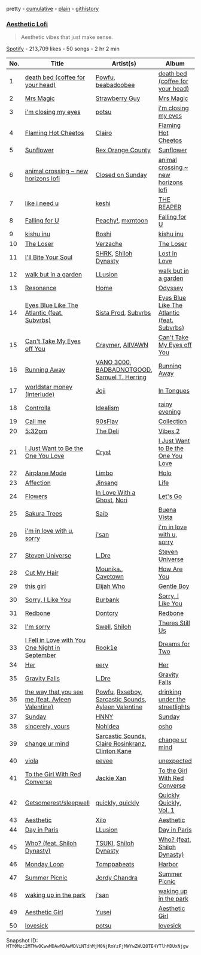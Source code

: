 pretty - [cumulative](/playlists/cumulative/37i9dQZF1DXctgIf9k05Pu.md) - [plain](/playlists/plain/37i9dQZF1DXctgIf9k05Pu) - [githistory](https://github.githistory.xyz/mackorone/spotify-playlist-archive/blob/main/playlists/plain/37i9dQZF1DXctgIf9k05Pu)

### [Aesthetic Lofi](https://open.spotify.com/playlist/37i9dQZF1DXctgIf9k05Pu)

> Aesthetic vibes that just make sense.

[Spotify](https://open.spotify.com/user/spotify) - 213,709 likes - 50 songs - 2 hr 2 min

| No. | Title | Artist(s) | Album | Length |
|---|---|---|---|---|
| 1 | [death bed \(coffee for your head\)](https://open.spotify.com/track/7eJMfftS33KTjuF7lTsMCx) | [Powfu](https://open.spotify.com/artist/6bmlMHgSheBauioMgKv2tn), [beabadoobee](https://open.spotify.com/artist/35l9BRT7MXmM8bv2WDQiyB) | [death bed \(coffee for your head\)](https://open.spotify.com/album/2p9gK2BcdrloHNJwarc9gc) | 2:53 |
| 2 | [Mrs Magic](https://open.spotify.com/track/0TZejo18HlJ86OrWNsXKnw) | [Strawberry Guy](https://open.spotify.com/artist/1AbJ2cmwK400LSvdvBL5Jc) | [Mrs Magic](https://open.spotify.com/album/3Oovjf1PZOryLQSDKwjJzO) | 3:28 |
| 3 | [i'm closing my eyes](https://open.spotify.com/track/4DZNBRBogcfKTTaTyi4V01) | [potsu](https://open.spotify.com/artist/5XE0fiZWGbq9TcSuWwJ1fA) | [i'm closing my eyes](https://open.spotify.com/album/6TLxzFdTfULlPxHgFcIV0w) | 1:58 |
| 4 | [Flaming Hot Cheetos](https://open.spotify.com/track/1F6IbA7di42uPc3cff8PXV) | [Clairo](https://open.spotify.com/artist/3l0CmX0FuQjFxr8SK7Vqag) | [Flaming Hot Cheetos](https://open.spotify.com/album/12pkuSY7Cy2sc5Ix0XIYIE) | 2:03 |
| 5 | [Sunflower](https://open.spotify.com/track/7h2nmmoWDi2UpfYKLKWLYB) | [Rex Orange County](https://open.spotify.com/artist/7pbDxGE6nQSZVfiFdq9lOL) | [Sunflower](https://open.spotify.com/album/3qJTNgjVc6EM3yJnjFAALE) | 4:12 |
| 6 | [animal crossing \~ new horizons lofi](https://open.spotify.com/track/3LQTJhA1bJpKNwEzwpdJzk) | [Closed on Sunday](https://open.spotify.com/artist/1LwjR2mIm78OJRTYdkMLl3) | [animal crossing \~ new horizons lofi](https://open.spotify.com/album/0z0eXgUqLEI4SxJt30cU33) | 1:07 |
| 7 | [like i need u](https://open.spotify.com/track/7ivYWXqrPLs66YwakDuSim) | [keshi](https://open.spotify.com/artist/3pc0bOVB5whxmD50W79wwO) | [THE REAPER](https://open.spotify.com/album/1hM5xkleU8wr2yOaY2gCMB) | 3:02 |
| 8 | [Falling for U](https://open.spotify.com/track/2xhGZ3WzOa3tir28y7Cb88) | [Peachy!](https://open.spotify.com/artist/7gvbCoLA8lJUktp8G2xIRR), [mxmtoon](https://open.spotify.com/artist/0HthCchcL0kVLHTr113Vk1) | [Falling for U](https://open.spotify.com/album/3PUmELve1Jt5EdFU6cv8Hb) | 2:04 |
| 9 | [kishu inu](https://open.spotify.com/track/42yJL8dXr3S4c0kO6bfpBS) | [Boshi](https://open.spotify.com/artist/7FwQ4GIIxJqMCHK6H6Hj9I) | [kishu inu](https://open.spotify.com/album/4lgPT8tIzb69EMZ7lm30WO) | 2:16 |
| 10 | [The Loser](https://open.spotify.com/track/0yTGQpPOgcsS8Xqp5bQO58) | [Verzache](https://open.spotify.com/artist/59KX7XUUgAOOo5IyDjca0T) | [The Loser](https://open.spotify.com/album/77bm4AHldCf4STieStlVJg) | 2:11 |
| 11 | [I'll Bite Your Soul](https://open.spotify.com/track/71qKWIBggc7poNXclWN53M) | [SHRK](https://open.spotify.com/artist/3bDsGKWVVP8NdrqpiB0rEp), [Shiloh Dynasty](https://open.spotify.com/artist/1wxPItEzr7U7rGSMPqZ25r) | [Lost in Love](https://open.spotify.com/album/4zjCyRjagCO2YX65OBCQKK) | 2:03 |
| 12 | [walk but in a garden](https://open.spotify.com/track/0p1oF94MG2dOCbMSDsGMDj) | [LLusion](https://open.spotify.com/artist/5XBb04uBpKPWPWC2jXgGqb) | [walk but in a garden](https://open.spotify.com/album/03Glq418UekVfi6ud34yeg) | 1:54 |
| 13 | [Resonance](https://open.spotify.com/track/65r94rVdiMwqXyQFEr3tqT) | [Home](https://open.spotify.com/artist/2exebQUDoIoT0dXA8BcN1P) | [Odyssey](https://open.spotify.com/album/3FZtDulD5KUnIxA9dM1v5M) | 3:32 |
| 14 | [Eyes Blue Like The Atlantic \(feat\. Subvrbs\)](https://open.spotify.com/track/0qUcpOOna3kkrwfqky85e1) | [Sista Prod](https://open.spotify.com/artist/7cSbcJTJBBSXDjRNR2qD61), [Subvrbs](https://open.spotify.com/artist/0NVy1xEsz4i8pX33Scv75n) | [Eyes Blue Like The Atlantic \(feat\. Subvrbs\)](https://open.spotify.com/album/5UYjxc4HIYeesKS0WJlhEI) | 2:34 |
| 15 | [Can't Take My Eyes off You](https://open.spotify.com/track/2InH5NvwoEymOEeUhpUq48) | [Craymer](https://open.spotify.com/artist/14FalyPBwXYg2XLauocHaU), [AIIVAWN](https://open.spotify.com/artist/7qYVVP9RdHRKzElE6EZQsn) | [Can't Take My Eyes off You](https://open.spotify.com/album/76GPbP7KEgSGqDsyJ2FN1T) | 4:00 |
| 16 | [Running Away](https://open.spotify.com/track/2lDODk7inZnmUHbIjUnIwP) | [VANO 3000](https://open.spotify.com/artist/770glnH67Mk4u2D41sxAhx), [BADBADNOTGOOD](https://open.spotify.com/artist/65dGLGjkw3UbddUg2GKQoZ), [Samuel T\. Herring](https://open.spotify.com/artist/6K4I1MPd7m8IztUdtrF4YU) | [Running Away](https://open.spotify.com/album/0qD1Ymect5I2EamO4HE8ZB) | 1:51 |
| 17 | [worldstar money \(interlude\)](https://open.spotify.com/track/435yU2MvEGfDdmbH0noWZ0) | [Joji](https://open.spotify.com/artist/3MZsBdqDrRTJihTHQrO6Dq) | [In Tongues](https://open.spotify.com/album/3dtSst4EXjGeZVQ5Sco315) | 2:06 |
| 18 | [Controlla](https://open.spotify.com/track/1FlY15vdP570PJucy6JdYm) | [Idealism](https://open.spotify.com/artist/6YJ4EgQzDfJnIHRbqIHAdD) | [rainy evening](https://open.spotify.com/album/2QfC7NDknouUOjSPm12OxQ) | 1:48 |
| 19 | [Call me](https://open.spotify.com/track/1tZQJiCrjMuWZkNdtClr2Z) | [90sFlav](https://open.spotify.com/artist/6OOxsmeDk34xk6Ok3Ap95C) | [Collection](https://open.spotify.com/album/5si4HjKpy29BM849EkQpJ9) | 2:06 |
| 20 | [5:32pm](https://open.spotify.com/track/7qrBYrivpvfXUPBMmqh3dA) | [The Deli](https://open.spotify.com/artist/1EJzWKVDeysgbyuZGfEFde) | [Vibes 2](https://open.spotify.com/album/5GlqARIKJdOkuXKgvdouwz) | 2:16 |
| 21 | [I Just Want to Be the One You Love](https://open.spotify.com/track/5H92IwQV1tExrJPDXLyt9B) | [Cryst](https://open.spotify.com/artist/4lcbS3LY6esSieMOVMqDZJ) | [I Just Want to Be the One You Love](https://open.spotify.com/album/5BznSldvTpx5T4MnFtvAin) | 2:01 |
| 22 | [Airplane Mode](https://open.spotify.com/track/7c0ss9FGSyXGNczL4gV75a) | [Limbo](https://open.spotify.com/artist/13VunSzrVSmJBpUWxUajJF) | [Holo](https://open.spotify.com/album/03XvFQHMPkAUrcbnvpaYwC) | 2:44 |
| 23 | [Affection](https://open.spotify.com/track/3ukklzkdKjDzqkroiXTvf4) | [Jinsang](https://open.spotify.com/artist/5FsfZj0Mp6YwEWytuJUcWt) | [Life](https://open.spotify.com/album/0N0l3JnVMd4hFhS5V2d1iY) | 1:57 |
| 24 | [Flowers](https://open.spotify.com/track/5VnaOLeK1lKfULuNwet8ck) | [In Love With a Ghost](https://open.spotify.com/artist/21tDFddcOFDYmiobTcls2O), [Nori](https://open.spotify.com/artist/1ZVchQJoK0CP4PR7bgr2Lo) | [Let's Go](https://open.spotify.com/album/7A1vIevZg3nz7jOjbfNh6R) | 4:12 |
| 25 | [Sakura Trees](https://open.spotify.com/track/3F0mcxksBp33QrL6oyjvLN) | [Saib](https://open.spotify.com/artist/6N4HlHINMvoTyAL0yhBUCk) | [Buena Vista](https://open.spotify.com/album/5mgVRRHjtl9fSY3rUHysJx) | 1:39 |
| 26 | [i'm in love with u, sorry](https://open.spotify.com/track/5p684vIzF5LOkmHL3I0tyM) | [j'san](https://open.spotify.com/artist/5iMUho98faEp2w6j5p44PH) | [i'm in love with u, sorry](https://open.spotify.com/album/4bwwiOqoiN3PMKWjy4A8eD) | 1:30 |
| 27 | [Steven Universe](https://open.spotify.com/track/7zkA4TSmYO1Bko2PnFn0YB) | [L.Dre](https://open.spotify.com/artist/6gWGD0yeQYobb2sq0LUr7k) | [Steven Universe](https://open.spotify.com/album/5jM0CBYMJh1J5vcxR0DzM5) | 2:14 |
| 28 | [Cut My Hair](https://open.spotify.com/track/3DYZKxjG8SZrWpVcoUilqQ) | [Mounika.](https://open.spotify.com/artist/2FdGoGN8SKxgxhUlP9aMDO), [Cavetown](https://open.spotify.com/artist/2hR4h1Cao2ueuI7Cx9c7V8) | [How Are You](https://open.spotify.com/album/5CzE7H2HSJCRNj4qNHIoly) | 2:07 |
| 29 | [this girl](https://open.spotify.com/track/3goHtgOLM6WsieEBgOJx4i) | [Elijah Who](https://open.spotify.com/artist/2b0aKuno01NxPWVCUVIEc8) | [Gentle Boy](https://open.spotify.com/album/3CqMf4FpdYhjSTtFQiQnVK) | 2:02 |
| 30 | [Sorry, I Like You](https://open.spotify.com/track/34MqDD3411uJQvXsqpZv3D) | [Burbank](https://open.spotify.com/artist/4iHB5bp1wwN5qTbVPaBykO) | [Sorry, I Like You](https://open.spotify.com/album/7EZ0zxMKXkJZGZBESFJZGA) | 2:02 |
| 31 | [Redbone](https://open.spotify.com/track/7cDlVNC3d0RRW4p2qmiMLm) | [Dontcry](https://open.spotify.com/artist/3vzJueN7TkCtYpz1myVmDU) | [Redbone](https://open.spotify.com/album/6lwBWMoBmU8rWn0433yyjT) | 1:42 |
| 32 | [I'm sorry](https://open.spotify.com/track/7pgneFkR3Vb8Q8J1Nheepd) | [Swell](https://open.spotify.com/artist/78xSB1R1x8T6o0QuRaodez), [Shiloh](https://open.spotify.com/artist/5r6AkaWwQMMkRBEaaM8AFS) | [Theres Still Us](https://open.spotify.com/album/3YjNmDFxVL4IkODiF0cPwp) | 2:37 |
| 33 | [I Fell in Love with You One Night in September](https://open.spotify.com/track/10hweQwWcUhBcpipYEvCYD) | [Rook1e](https://open.spotify.com/artist/5NlA3ayVBDY3uDCCEZ1dID) | [Dreams for Two](https://open.spotify.com/album/7t35JHjhNRPMZ3eZHuDeba) | 1:36 |
| 34 | [Her](https://open.spotify.com/track/2koESjC2WBc6qmfg0dmTRt) | [eery](https://open.spotify.com/artist/2nu6ZVLgiNcRcWgDKUjplH) | [Her](https://open.spotify.com/album/3fr8eTKmfc0cjaijl4lduW) | 2:03 |
| 35 | [Gravity Falls](https://open.spotify.com/track/7HWaB2AEfyhAUEPkW9G4ni) | [L.Dre](https://open.spotify.com/artist/6gWGD0yeQYobb2sq0LUr7k) | [Gravity Falls](https://open.spotify.com/album/1iMSGts0m62uVAmvCxIxiG) | 1:54 |
| 36 | [the way that you see me \(feat\. Ayleen Valentine\)](https://open.spotify.com/track/0k2bhZ9oM3boyUWaV3MfWk) | [Powfu](https://open.spotify.com/artist/6bmlMHgSheBauioMgKv2tn), [Rxseboy](https://open.spotify.com/artist/1ScHz7wPPxVTEKsc9g3Z0c), [Sarcastic Sounds](https://open.spotify.com/artist/1bq8rqNnfrojn0OSAfeNXJ), [Ayleen Valentine](https://open.spotify.com/artist/3wLL9m1pBbRnLsjrtqEiWc) | [drinking under the streetlights](https://open.spotify.com/album/3hHe7soPaQsQqALZOgNIYe) | 3:02 |
| 37 | [Sunday](https://open.spotify.com/track/6hljcHcXCHYsYJph2WmENk) | [HNNY](https://open.spotify.com/artist/6Yae9Ia1nq6JLLojBzwN1r) | [Sunday](https://open.spotify.com/album/4VTOytGXwnkNkggIND58d8) | 3:00 |
| 38 | [sincerely, yours](https://open.spotify.com/track/3gV0E3N4uOcoNsbxLkGWkp) | [Nohidea](https://open.spotify.com/artist/5b0XQwyoJBFd3MwL2YxEPO) | [osho](https://open.spotify.com/album/3IeZJRDlyJdbgF64pkMlqc) | 2:19 |
| 39 | [change ur mind](https://open.spotify.com/track/58Mh6zmqSo9IvysPAXnG0h) | [Sarcastic Sounds](https://open.spotify.com/artist/1bq8rqNnfrojn0OSAfeNXJ), [Claire Rosinkranz](https://open.spotify.com/artist/3V0ZQW0dNuVaFtbVYgSI24), [Clinton Kane](https://open.spotify.com/artist/7okSU80WTrn4LXlyXYbX3P) | [change ur mind](https://open.spotify.com/album/5Sq4GMxxUnYNkcXZEORRQh) | 3:03 |
| 40 | [viola](https://open.spotify.com/track/2U42jVkNgEU6DoM64eFD7i) | [eevee](https://open.spotify.com/artist/4pwqNyMSvuv7VOhQBdjB6Q) | [unexpected](https://open.spotify.com/album/1o6jIyr6byHhgU8Y1EpvZV) | 1:26 |
| 41 | [To the Girl With Red Converse](https://open.spotify.com/track/4rM66iPZNDZlq4V6g3GLz6) | [Jackie Xan](https://open.spotify.com/artist/2ykxC1VJhlsCrfLfuFEcL1) | [To the Girl With Red Converse](https://open.spotify.com/album/3R5ky3UbYYHGQJR1Ah7wfd) | 2:23 |
| 42 | [Getsomerest/sleepwell](https://open.spotify.com/track/2RycgtfFQZOPgEGrzBGE0j) | [quickly, quickly](https://open.spotify.com/artist/5XTn5Az9AcSKu0oaauC5ES) | [Quickly Quickly, Vol\. 1](https://open.spotify.com/album/2JhVhsYSe65vunncE4AYV1) | 5:32 |
| 43 | [Aesthetic](https://open.spotify.com/track/5nQfC1vjISMUlstveJG7Ge) | [Xilo](https://open.spotify.com/artist/63kE1M6nlHBGwRttAc4Q6Z) | [Aesthetic](https://open.spotify.com/album/3OWiPXLWYWCvQ9nIKvTQkk) | 2:38 |
| 44 | [Day in Paris](https://open.spotify.com/track/5uuD5CBnuAF6VoC57WLxol) | [LLusion](https://open.spotify.com/artist/5XBb04uBpKPWPWC2jXgGqb) | [Day in Paris](https://open.spotify.com/album/71Xu2aatGYldckWmQHeYSF) | 3:17 |
| 45 | [Who? \(feat\. Shiloh Dynasty\)](https://open.spotify.com/track/1F0a3Au8NIpoRP7PVdO1YR) | [TSUKI](https://open.spotify.com/artist/5JUQJ7KsNBUfvga48DbmAf), [Shiloh Dynasty](https://open.spotify.com/artist/1wxPItEzr7U7rGSMPqZ25r) | [Who? \(feat\. Shiloh Dynasty\)](https://open.spotify.com/album/6hS1GnERLOTXde2WYhUzCL) | 2:37 |
| 46 | [Monday Loop](https://open.spotify.com/track/7LBG7L5wOwfBgM6W3t7qPJ) | [Tomppabeats](https://open.spotify.com/artist/0Q2Tc5yZFJpumLMc7Yz4e4) | [Harbor](https://open.spotify.com/album/5HpYucXuCE8s379dUfpe3v) | 1:31 |
| 47 | [Summer Picnic](https://open.spotify.com/track/5qLIUUbJUlb3aXEiDThZef) | [Jordy Chandra](https://open.spotify.com/artist/28VbaiiRmV4vk9O5ykVvCh) | [Summer Picnic](https://open.spotify.com/album/6U05K7fOYSMkZ7qJuKCVND) | 1:55 |
| 48 | [waking up in the park](https://open.spotify.com/track/278zobyI14d3iaE39jGfHM) | [j'san](https://open.spotify.com/artist/5iMUho98faEp2w6j5p44PH) | [waking up in the park](https://open.spotify.com/album/4jGrBMzBYAxIMdwxOLvlod) | 1:08 |
| 49 | [Aesthetic Girl](https://open.spotify.com/track/0bCgcTDkZ1RhguEeuUhZ9k) | [Yusei](https://open.spotify.com/artist/0K3Jtj8PRdPfgYLua8X1dv) | [Aesthetic Girl](https://open.spotify.com/album/3QgMgH7PvDaVyRCwjrSJOX) | 4:18 |
| 50 | [lovesick](https://open.spotify.com/track/1aPsdtJUgzeryfKppuYFGA) | [potsu](https://open.spotify.com/artist/5XE0fiZWGbq9TcSuWwJ1fA) | [lovesick](https://open.spotify.com/album/6m0DGPzcCmuFwuqguhcAVg) | 2:30 |

Snapshot ID: `MTY0Mzc2MTMwOCwwMDAwMDAwMDViNTdhMjM0NjRmYzFjMWYwZWU2OTE4YTlhMDUxNjgw`
